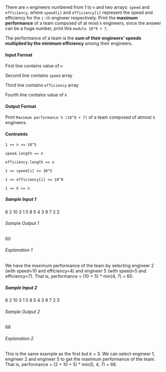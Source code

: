 There are `n` engineers numbered from 1 to `n` and two arrays: `speed` and `efficiency`, where `speed[i]` and `efficiency[i]` represent the speed and efficiency for the `i-th` engineer respectively. Print the **maximum performance** of a team composed of at most `k` engineers, since the answer can be a huge number, print this `modulo 10^9 + 7`.


The performance of a team is the **sum of their engineers' speeds multiplied by the minimum efficiency** among their engineers. 


#### Input Format
First line contains value of `n`

Second line contains `speed` array

Third line contains `efficiency` array

Fourth line contains value of `k`



#### Output Format
Print `Maximum performance % (10^9 + 7)` of a team composed of atmost `k` engineers.

#### Contraints
`1 <= n <= 10^5`

`speed.length == n`

`efficiency.length == n`

`1 <= speed[i] <= 10^5`

`1 <= efficiency[i] <= 10^8`

`1 <= k <= n`




##### Sample Input 1
6
2 10 3 1 5 8
5 4 3 9 7 2
2

###### Sample Output 1
60
###### Explanation 1
We have the maximum performance of the team by selecting engineer 2 (with speed=10 and efficiency=4) and engineer 5 (with speed=5 and efficiency=7). That is, performance = (10 + 5) * min(4, 7) = 60.

##### Sample Input 2
6
2 10 3 1 5 8
5 4 3 9 7 2
3
###### Sample Output 2
68
###### Explanation 2
This is the same example as the first but k = 3. We can select engineer 1, engineer 2 and engineer 5 to get the maximum performance of the team. That is, performance = (2 + 10 + 5) * min(5, 4, 7) = 68.


